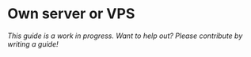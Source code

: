 # Own server or VPS

*This guide is a work in progress. Want to help out? Please contribute by writing a guide!*